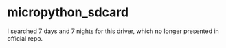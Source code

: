 # micropython_sdcard
I searched 7 days and 7 nights for this driver, which no longer presented in official repo.
